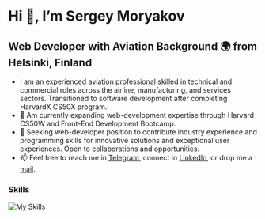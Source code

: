 # Hi 👋, I’m Sergey Moryakov
## Web Developer with Aviation Background 🌍 from Helsinki, Finland
- I am an experienced aviation professional skilled in technical and commercial roles across the airline, manufacturing, and services sectors. Transitioned to software development after completing HarvardX CS50X program. 
- 🌱 Am currently expanding web-development expertise through Harvard CS50W and Front-End Development Bootcamp. 
- 👀 Seeking web-developer position to contribute industry experience and programming skills for innovative solutions and exceptional user experiences. Open to collaborations and opportunities.
- 📫 Feel free to reach me in <a target="_blank" href="https://t.me/smoryakov">Telegram</a>, connect in 
<a target="_blank" href="https://www.linkedin.com/in/sergey-moryakov">LinkedIn</a>, or drop me a 
<a href="mailto:sergey@moryakov.com">mail</a>.
### Skills
[![My Skills](https://skillicons.dev/icons?i=vscode,c,html,css,js,bootstrap,figma,py,flask,sqlite,git,github,discord,instagram,linkedin)](https://skillicons.dev)
